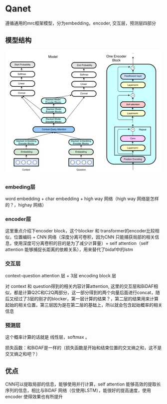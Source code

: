 # Qanet

遵循通用的mrc框架模型，分为embedding，encoder, 交互层，预测层四部分

## 模型结构

<img src="../img/qanet.png" alt="qanet" style="zoom:50%;" />

### embeding层

word embedding  + char embedding + high way 网络（high way 网络是怎样的？，highay 网络）

### encoder层 

这里重点介绍下encoder block，这个blocker 和 transformer的encoder比较相似，位置编码 + CNN 网络（深度分离可卷积，因为CNN 只能捕获局部的相关信息，使用深度可分离卷积的目的是为了减少计算量）+ self attention（self attention 能够捕捉长距离的依赖关系），用来替代了bidaf中的lstm

### 交互层

context-question attention 层 +  3层 encoding block 层

 对 context 和 question得到的相关内容计算attention, 这里的交互层和BiDAF相似，都是计算Q2C和C2Q两部分，这一部分得到的两个向量后面进行concat，随后又经过了3层的刚才的blocker，第一层计算的结果？，第二层的结果用来计算起始的相关位置，第三层因为是在第二层的基础上，所以就会包含起始概率的相关信息

### 预测层

 这个概率计算的话就是 线性层，softmax 。

损失函数：和BiDAF是一样的（损失函数是开始和结束位置的交叉熵之和，这不是交叉熵之和吧？）

## 优点

CNN可以提取局部的信息，能够使用并行计算，self attention 能够高效的提取长序列的信息，相比与BiDAF 网络（仅使用LSTM），能很好的提高速度，使用encoder 使得效果也有所提升

